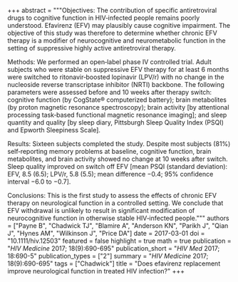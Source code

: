+++
abstract = """Objectives: The contribution of specific antiretroviral drugs to cognitive function in HIV‐infected people remains poorly understood. Efavirenz (EFV) may plausibly cause cognitive impairment. The objective of this study was therefore to determine whether chronic EFV therapy is a modifier of neurocognitive and neurometabolic function in the setting of suppressive highly active antiretroviral therapy.

Methods: We performed an open‐label phase IV controlled trial. Adult subjects who were stable on suppressive EFV therapy for at least 6 months were switched to ritonavir‐boosted lopinavir (LPV/r) with no change in the nucleoside reverse transcriptase inhibitor (NRTI) backbone. The following parameters were assessed before and 10 weeks after therapy switch: cognitive function (by CogState® computerized battery); brain metabolites (by proton magnetic resonance spectroscopy); brain activity [by attentional processing task‐based functional magnetic resonance imaging]; and sleep quantity and quality [by sleep diary, Pittsburgh Sleep Quality Index (PSQI) and Epworth Sleepiness Scale].

Results: Sixteen subjects completed the study. Despite most subjects (81%) self‐reporting memory problems at baseline, cognitive function, brain metabolites, and brain activity showed no change at 10 weeks after switch. Sleep quality improved on switch off EFV [mean PSQI (standard deviation): EFV, 8.5 (6.5); LPV/r, 5.8 (5.5); mean difference −0.4; 95% confidence interval −6.0 to −0.7].

Conclusions: This is the first study to assess the effects of chronic EFV therapy on neurological function in a controlled setting. We conclude that EFV withdrawal is unlikely to result in significant modification of neurocognitive function in otherwise stable HIV‐infected people."""
authors = ["Payne B", "Chadwick TJ", "Blamire A", "Anderson KN", "Parikh J", "Qian J", "Hynes AM", "Wilkinson J", "Price DA"]
date = 2017-03-01
doi = "10.1111/hiv.12503"
featured = false
highlight = true
math = true
publication = "*HIV Medicine* 2017; 18(9):690-695"
publication_short = "*HIV Med* 2017; 18:690-5"
publication_types = ["2"]
summary = "*HIV Medicine* 2017; 18(9):690-695"
tags = ["Chadwick"]
title = "Does efavirenz replacement improve neurological function in treated HIV infection?"
+++
